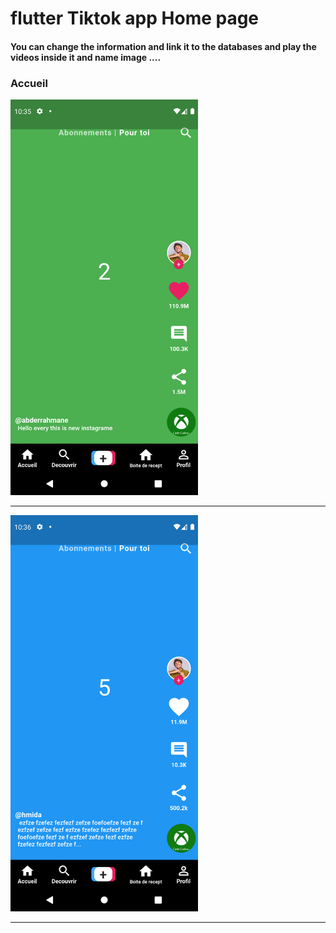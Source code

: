  <h1> flutter Tiktok app Home page </h1>  
<h4> You can change the information and link it to the databases and play the videos inside it and name image ....</h4>

<h3>Accueil</h3> 
<img src="https://github.com/abenkoula71/Flutter-tiktok-app--homepage/blob/main/Screenshot_1633775733.png" width="300" />  

<hr>

<img src="https://github.com/abenkoula71/Flutter-tiktok-app--homepage/blob/main/Screenshot_1633775801.png" width="300" />  
<hr>









